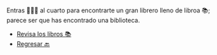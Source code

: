 Entras 🚶🏻‍♂️ al cuarto para encontrarte un gran librero lleno de libroa 📚; parece ser que has encontrado una biblioteca.

- [Revisa los libros 📚](5-CA.md)
- [Regresar 🔙](3-A.md)
